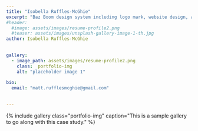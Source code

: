 ```yaml
---
title: "Isobella Ruffles-McGhie"
excerpt: "Baz Boom design system including logo mark, website design, and branding applications."
#header:
  #image: assets/images/resume-profile2.png
  #teaser: assets/images/unsplash-gallery-image-1-th.jpg
author: Isobella Ruffles-McGhie
 
 
gallery:
  - image_path: assets/images/resume-profile2.png
    class:  portfolio-img
    alt: "placeholder image 1"
 
bio:
  email: "matt.rufflesmcghie@gmail.com"
 
 
---
```

 
 
{% include gallery class="portfolio-img" caption="This is a sample gallery to go along with this case study." %}
 
 
 
 
 
